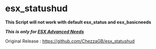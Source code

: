 # esx_statushud
**This Script will not work with default esx_status and esx_basicneeds**

***This is only for [ESX Advanced Needs](https://forum.cfx.re/t/esx-advancedneeds-advancedstatus/2859389)***


Original Release : https://github.com/ChezzaGB/esx_statushud
